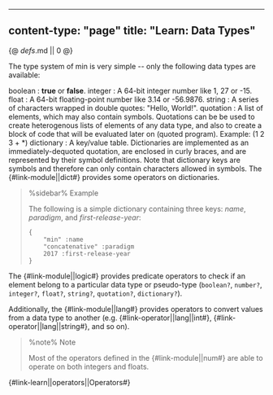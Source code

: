 -----
content-type: "page"
title: "Learn: Data Types"
-----
{@ _defs_.md || 0 @}


The type system of min is very simple -- only the following data types are available:

boolean
: **true** or **false**.
integer
: A 64-bit integer number like 1, 27 or -15.
float
: A 64-bit floating-point number like 3.14 or -56.9876.
string
: A series of characters wrapped in double quotes: "Hello, World!".
quotation
: A list of elements, which may also contain symbols. Quotations can be be used to create heterogenous lists of elements of any data type, and also to create a block of code that will be evaluated later on (quoted program). Example: (1 2 3 + \*)
dictionary
: A key/value table. Dictionaries are implemented as an immediately-dequoted quotation, are enclosed in curly braces, and are represented by their symbol definitions. Note that dictionary keys are symbols and therefore can only contain characters allowed in symbols. The {#link-module||dict#} provides some operators on dictionaries.

  > %sidebar%
  > Example
  >
  > The following is a simple dictionary containing three keys: *name*, *paradigm*, and *first-release-year*:
  >
  >     {
  >         "min" :name
  >         "concatenative" :paradigm
  >         2017 :first-release-year
  >     }

The {#link-module||logic#} provides predicate operators to check if an element belong to a particular data type or pseudo-type (`boolean?`, `number?`, `integer?`, `float?`, `string?`, `quotation?`, `dictionary?`).

Additionally, the {#link-module||lang#} provides operators to convert values from a data type to another (e.g. {#link-operator||lang||int#}, {#link-operator||lang||string#}, and so on).

> %note%
> Note
> 
> Most of the operators defined in the {#link-module||num#} are able to operate on both integers and floats.

{#link-learn||operators||Operators#}
